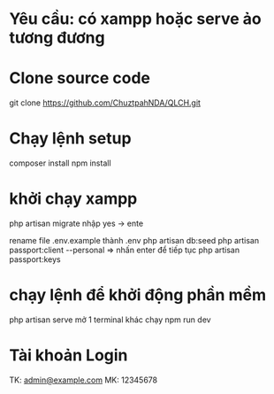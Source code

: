 # Yêu cầu: có xampp hoặc serve ảo tương đương

# Clone source code
git clone https://github.com/ChuztpahNDA/QLCH.git

# Chạy lệnh setup
composer install
npm install

# khởi chạy xampp
php artisan migrate
nhập yes -> ente

rename file .env.example  thành .env
php artisan db:seed
php artisan passport:client --personal => nhấn enter để tiếp tục
php artisan passport:keys

# chạy lệnh để khởi động phần mềm
php artisan serve
mở 1 terminal khác chạy
npm run dev

# Tài khoản Login
TK: admin@example.com
MK: 12345678

